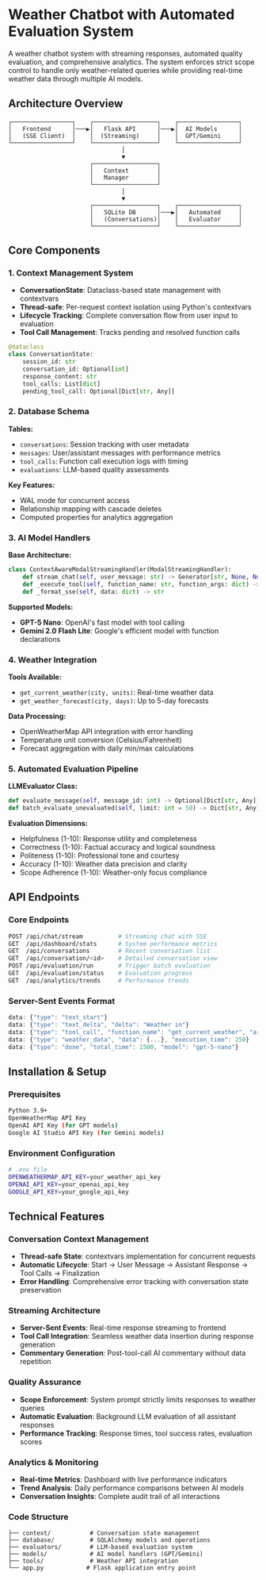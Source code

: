 # Weather Chatbot with Automated Evaluation System

A weather chatbot system with streaming responses, automated quality evaluation, and comprehensive analytics. The system enforces strict scope control to handle only weather-related queries while providing real-time weather data through multiple AI models.

## Architecture Overview

```
┌─────────────────┐    ┌──────────────────┐    ┌─────────────────┐
│   Frontend      │───▶│   Flask API      │───▶│  AI Models      │
│   (SSE Client)  │    │  (Streaming)     │    │  GPT/Gemini     │
└─────────────────┘    └──────────────────┘    └─────────────────┘
                                │
                                ▼
                       ┌──────────────────┐
                       │   Context        │
                       │   Manager        │
                       └──────────────────┘
                                │
                                ▼
                       ┌──────────────────┐    ┌─────────────────┐
                       │   SQLite DB      │───▶│   Automated     │
                       │   (Conversations)│    │   Evaluator     │
                       └──────────────────┘    └─────────────────┘
```

## Core Components

### 1. **Context Management System**
- **ConversationState**: Dataclass-based state management with contextvars
- **Thread-safe**: Per-request context isolation using Python's contextvars
- **Lifecycle Tracking**: Complete conversation flow from user input to evaluation
- **Tool Call Management**: Tracks pending and resolved function calls

```python
@dataclass
class ConversationState:
    session_id: str
    conversation_id: Optional[int]
    response_content: str
    tool_calls: List[dict]
    pending_tool_call: Optional[Dict[str, Any]]
```

### 2. **Database Schema**
**Tables:**
- `conversations`: Session tracking with user metadata
- `messages`: User/assistant messages with performance metrics
- `tool_calls`: Function call execution logs with timing
- `evaluations`: LLM-based quality assessments

**Key Features:**
- WAL mode for concurrent access
- Relationship mapping with cascade deletes
- Computed properties for analytics aggregation

### 3. **AI Model Handlers**
**Base Architecture:**
```python
class ContextAwareModalStreamingHandler(ModalStreamingHandler):
    def stream_chat(self, user_message: str) -> Generator[str, None, None]
    def _execute_tool(self, function_name: str, function_args: dict) -> dict
    def _format_sse(self, data: dict) -> str
```

**Supported Models:**
- **GPT-5 Nano**: OpenAI's fast model with tool calling
- **Gemini 2.0 Flash Lite**: Google's efficient model with function declarations

### 4. **Weather Integration**
**Tools Available:**
- `get_current_weather(city, units)`: Real-time weather data
- `get_weather_forecast(city, days)`: Up to 5-day forecasts

**Data Processing:**
- OpenWeatherMap API integration with error handling
- Temperature unit conversion (Celsius/Fahrenheit)
- Forecast aggregation with daily min/max calculations

### 5. **Automated Evaluation Pipeline**
**LLMEvaluator Class:**
```python
def evaluate_message(self, message_id: int) -> Optional[Dict[str, Any]]
def batch_evaluate_unevaluated(self, limit: int = 50) -> Dict[str, Any]
```

**Evaluation Dimensions:**
- Helpfulness (1-10): Response utility and completeness
- Correctness (1-10): Factual accuracy and logical soundness
- Politeness (1-10): Professional tone and courtesy
- Accuracy (1-10): Weather data precision and clarity
- Scope Adherence (1-10): Weather-only focus compliance

## API Endpoints

### Core Endpoints
```bash
POST /api/chat/stream          # Streaming chat with SSE
GET  /api/dashboard/stats      # System performance metrics
GET  /api/conversations        # Recent conversation list
GET  /api/conversation/<id>    # Detailed conversation view
POST /api/evaluation/run       # Trigger batch evaluation
GET  /api/evaluation/status    # Evaluation progress
GET  /api/analytics/trends     # Performance trends
```

### Server-Sent Events Format
```javascript
data: {"type": "text_start"}
data: {"type": "text_delta", "delta": "Weather in"}
data: {"type": "tool_call", "function_name": "get_current_weather", "arguments": {...}}
data: {"type": "weather_data", "data": {...}, "execution_time": 250}
data: {"type": "done", "total_time": 1500, "model": "gpt-5-nano"}
```

## Installation & Setup

### Prerequisites
```bash
Python 3.9+
OpenWeatherMap API Key
OpenAI API Key (for GPT models)
Google AI Studio API Key (for Gemini models)
```

### Environment Configuration
```bash
# .env file
OPENWEATHERMAP_API_KEY=your_weather_api_key
OPENAI_API_KEY=your_openai_api_key
GOOGLE_API_KEY=your_google_api_key
```

## Technical Features

### Conversation Context Management
- **Thread-safe State**: contextvars implementation for concurrent requests
- **Automatic Lifecycle**: Start → User Message → Assistant Response → Tool Calls → Finalization
- **Error Handling**: Comprehensive error tracking with conversation state preservation

### Streaming Architecture
- **Server-Sent Events**: Real-time response streaming to frontend
- **Tool Call Integration**: Seamless weather data insertion during response generation
- **Commentary Generation**: Post-tool-call AI commentary without data repetition

### Quality Assurance
- **Scope Enforcement**: System prompt strictly limits responses to weather queries
- **Automatic Evaluation**: Background LLM evaluation of all assistant responses
- **Performance Tracking**: Response times, tool success rates, evaluation scores

### Analytics & Monitoring
- **Real-time Metrics**: Dashboard with live performance indicators
- **Trend Analysis**: Daily performance comparisons between AI models
- **Conversation Insights**: Complete audit trail of all interactions


### Code Structure
```
├── context/           # Conversation state management
├── database/          # SQLAlchemy models and operations
├── evaluators/        # LLM-based evaluation system
├── models/            # AI model handlers (GPT/Gemini)
├── tools/             # Weather API integration
└── app.py            # Flask application entry point
```
